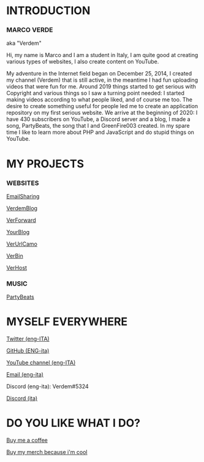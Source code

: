 # INTRODUCTION

### MARCO VERDE

aka "Verdem"

Hi, my name is Marco and I am a student in Italy, I am quite good at creating various types of websites, I also create content on YouTube.  

My adventure in the Internet field began on December 25, 2014, I created my channel (Verdem) that is still active, in the meantime I had fun uploading videos that were fun for me. Around 2019 things started to get serious with Copyright and various things so I saw a turning point needed: I started making videos according to what people liked, and of course me too. The desire to create something useful for people led me to create an application repository on my first serious website. We arrive at the beginning of 2020: I have 430 subscribers on YouTube, a Discord server and a blog, I made a song, PartyBeats, the song that I and GreenFire003 created. In my spare time I like to learn more about PHP and JavaScript and do stupid things on YouTube.

# MY PROJECTS

### WEBSITES

[EmailSharing](http://emailsharing.blogspot.com/)

[VerdemBlog](http://verdemblog.blogspot.com/)

[VerForward](http://verforward.blogspot.com/)

[YourBlog](http://veryourblog.blogspot.com/)

[VerUrlCamo](http://verurlcamo.blogspot.com/)

[VerBin](http://verdemtv.page.link/verhost/)

[VerHost](http://verdemtv.page.link/verbin/)

### MUSIC

[PartyBeats](http://youtu.be/A4_2Zb_kr04)

# MYSELF EVERYWHERE

[Twitter (eng-ITA)](http://twitter.com/verdemchannel)

[GitHub (ENG-ita)](http://github.com/Verdem-crypto)

[YouTube channel (eng-ITA)](http://www.youtube.com/Verdem)

[Email (eng-ita)](mailto:verdemcontact@gmail.com)

Discord (eng-ita): Verdem#5324

[Discord (ita)](http://discord.gg/MQPfYh4)

# DO YOU LIKE WHAT I DO?

[Buy me a coffee](http://www.buymeacoffee.com/Verdem)

[Buy my merch because i'm cool](http://teespring.com/stores/verdem)
